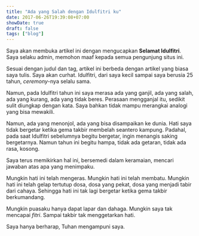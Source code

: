 ```yaml
---
title: "Ada yang Salah dengan Idulfitri ku"
date: 2017-06-26T19:39:08+07:00
showDate: true
draft: false
tags: ["blog"]
---
```

Saya akan membuka artikel ini dengan mengucapkan **Selamat Idulfitri**. Saya selaku admin, memohon maaf kepada semua pengunjung situs ini.

Sesuai dengan judul dan tag, artikel ini berbeda dengan artikel yang biasa saya tulis. Saya akan curhat. Idulfitri, dari saya kecil sampai saya berusia 25 tahun, *ceremony*-nya selalu sama.

Namun, pada Idulfitri tahun ini saya merasa ada yang ganjil, ada yang salah, ada yang kurang, ada yang tidak beres. Perasaan mengganjal itu, sedikit sulit diungkap dengan kata. Saya bahkan tidak mampu merangkai analogi yang bisa mewakili.

Namun, ada yang menonjol, ada yang bisa disampaikan ke dunia. Hati saya tidak bergetar ketika gema takbir membelah seantero kampung. Padahal, pada saat Idulfitri sebelumnya begitu bergetar, ingin menangis saking bergetarnya. Namun tahun ini begitu hampa, tidak ada getaran, tidak ada rasa, kosong.

Saya terus memikirkan hal ini, bersemedi dalam keramaian, mencari jawaban atas apa yang menimpaku.

Mungkin hati ini telah mengeras. Mungkin hati ini telah membatu. Mungkin hati ini telah gelap tertutup dosa, dosa yang pekat, dosa yang menjadi tabir dari cahaya. Sehingga hati ini tak lagi bergetar ketika gema takbir berkumandang.

Mungkin puasaku hanya dapat lapar dan dahaga. Mungkin saya tak mencapai _fitri_. Sampai takbir tak menggetarkan hati.

Saya hanya berharap, Tuhan mengampuni saya.
